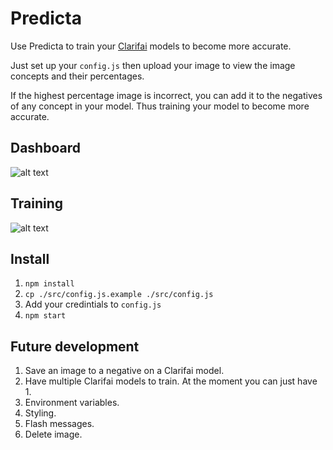 # Predicta

Use Predicta to train your [Clarifai](https://www.clarifai.com/) models to become more accurate.

Just set up your `config.js` then upload your image to view the image concepts and their percentages.

If the highest percentage image is incorrect, you can add it to the negatives of any concept in your model. Thus training your model to become more accurate.

## Dashboard

![alt text](https://s3.amazonaws.com/public-joeyk/dashboard.png)

## Training

![alt text](https://s3.amazonaws.com/public-joeyk/training.png)

## Install

 1. `npm install`
 2. `cp ./src/config.js.example ./src/config.js`
 3. Add your credintials to `config.js`
 4. `npm start`

## Future development

 1. Save an image to a negative on a Clarifai model.
 2. Have multiple Clarifai models to train. At the moment you can just have 1.
 3. Environment variables.
 4. Styling.
 5. Flash messages.
 6. Delete image.
